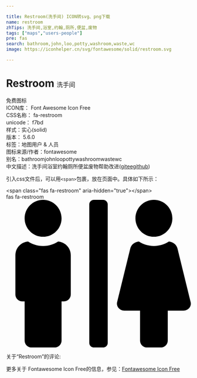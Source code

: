```yaml
---

title: Restroom(洗手间) ICON转svg、png下载
name: restroom
zhTips: 洗手间,浴室,约翰,厕所,便盆,废物
tags: ["maps","users-people"]
pre: fas
search: bathroom,john,loo,potty,washroom,waste,wc
image: https://iconhelper.cn/svg/fontawesome/solid/restroom.svg

---
```


# Restroom  <small style="font-size: 60%;font-weight: 100">洗手间</small>


<div class="detail-page">
<p>
<span><span class="badge-success badge">免费图标</span> </span>
<br/>
<span>
ICON库：
<span class="badge-secondary badge">Font Awesome Icon Free</span> 
</span>
<br/>
<span>
CSS名称：
<span class="badge-secondary badge">fa-restroom</span> 
</span>
<br/>
<span>
unicode：
<span class="badge-secondary badge">f7bd</span> 
<copy-btn content='f7bd' btn-title=""></copy-btn>
<copy-btn :content='String.fromCodePoint(parseInt("f7bd", 16))' btn-title="复制U"></copy-btn>
</span><br/><span>样式：<span class="badge-light badge">实心(solid)</span></span>
<br/>
<span>
版本：
<span class="badge-secondary badge">5.6.0</span> 
</span><br/><span>标签：<span class="badge-light badge"><router-link to="/tags/maps.html">地图</router-link></span><span class="badge-light badge"><router-link to="/tags/users-people.html">用户 & 人员</router-link></span></span>
<br/>
<span>图标来源/作者：<span class="badge-light badge">fontawesome</span></span> 
<br/>
<span>别名：<span class="badge-light badge">bathroom</span><span class="badge-light badge">john</span><span class="badge-light badge">loo</span><span class="badge-light badge">potty</span><span class="badge-light badge">washroom</span><span class="badge-light badge">waste</span><span class="badge-light badge">wc</span></span><br/><span class="zh-detail">中文描述：<span class="badge-primary badge">洗手间</span><span class="badge-primary badge">浴室</span><span class="badge-primary badge">约翰</span><span class="badge-primary badge">厕所</span><span class="badge-primary badge">便盆</span><span class="badge-primary badge">废物</span><span class="help-link"><span>帮助改进</span>(<a href="https://gitee.com/liuwave/icon-helper/edit/master/json/fontawesome/solid/restroom.json" target="_blank" rel="noopener noreferrer">gitee</a><a href="https://github.com/liuwave/icon-helper/edit/master/json/fontawesome/solid/restroom.json" target="_blank" rel="noopener noreferrer">github</a></span>)</span><br/>
</p>
</div>
<div class="alert alert-dark">
  <i class="fas fa-restroom fa-xs"></i>
  <i class="fas fa-restroom fa-sm"></i>
  <i class="fas fa-restroom fa-lg"></i>
  <i class="fas fa-restroom fa-2x"></i>
  <i class="fas fa-restroom fa-3x"></i>
  <i class="fas fa-restroom fa-5x"></i>
  <i class="fas fa-restroom fa-7x"></i>
</div>
<div>
  <p>引入css文件后，可以用<code>&lt;span&gt;</code>包裹，放在页面中。具体如下所示：    
  </p>
  <div class="alert alert-primary" style="font-size: 14px">
    &lt;span class="fas fa-restroom" aria-hidden="true"&gt;&lt;/span&gt;
    <copy-btn content='<span class="fas fa-restroom" aria-hidden="true"></span>'></copy-btn>
  </div>
  <div class="alert alert-secondary">
    <i class="fas fa-restroom"
    style="font-size: 24px"
    aria-hidden="true"></i> fas fa-restroom
    <copy-btn content="fas fa-restroom" btn-title="复制图标名称"></copy-btn>
  </div>
</div>
<div id="svg" class="svg-wrap">
<svg xmlns="http://www.w3.org/2000/svg" viewBox="0 0 640 512"><path d="M128 128c35.3 0 64-28.7 64-64S163.3 0 128 0 64 28.7 64 64s28.7 64 64 64zm384 0c35.3 0 64-28.7 64-64S547.3 0 512 0s-64 28.7-64 64 28.7 64 64 64zm127.3 226.5l-45.6-185.8c-3.3-13.5-15.5-23-29.8-24.2-15 9.7-32.8 15.5-52 15.5-19.2 0-37-5.8-52-15.5-14.3 1.2-26.5 10.7-29.8 24.2l-45.6 185.8C381 369.6 393 384 409.2 384H464v104c0 13.3 10.7 24 24 24h48c13.3 0 24-10.7 24-24V384h54.8c16.2 0 28.2-14.4 24.5-29.5zM336 0h-32c-8.8 0-16 7.2-16 16v480c0 8.8 7.2 16 16 16h32c8.8 0 16-7.2 16-16V16c0-8.8-7.2-16-16-16zM180.1 144.4c-15 9.8-32.9 15.6-52.1 15.6-19.2 0-37.1-5.8-52.1-15.6C51.3 146.5 32 166.9 32 192v136c0 13.3 10.7 24 24 24h8v136c0 13.3 10.7 24 24 24h80c13.3 0 24-10.7 24-24V352h8c13.3 0 24-10.7 24-24V192c0-25.1-19.3-45.5-43.9-47.6z"/></svg>
</div>
<detail full-name='fa-restroom'></detail>
<div>
<p>关于“Restroom”的评论:</p>
</div>
<Vssue title="关于“Restroom”的评论" ></Vssue>    
<div><p>更多关于  Fontawesome Icon Free的信息，参见：<a target="_blank" href="https://iconhelper.cn/fontawesome.html">Fontawesome Icon Free</a>
</p></div>
